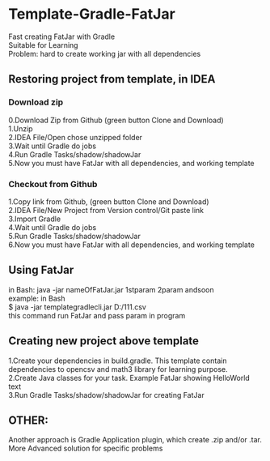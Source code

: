 # Template-Gradle-FatJar
Fast creating FatJar with Gradle  
Suitable for Learning  
Problem: hard to create working jar with all dependencies


## Restoring project from template, in IDEA
### Download zip 
0.Download Zip from Github (green button Clone and Download)  
1.Unzip  
2.IDEA File/Open chose unzipped folder  
3.Wait until Gradle do jobs  
4.Run Gradle Tasks/shadow/shadowJar  
5.Now you must have FatJar with all dependencies, and working template


### Checkout from Github
1.Copy link from Github, (green button Clone and Download)  
2.IDEA File/New Project from Version control/Git paste link  
3.Import Gradle  
4.Wait until Gradle do jobs  
5.Run Gradle Tasks/shadow/shadowJar  
6.Now you must have FatJar with all dependencies, and working template


## Using FatJar
in Bash: java -jar nameOfFatJar.jar 1stparam 2param andsoon  
example: in Bash  
$ java -jar templategradlecli.jar D:/111.csv  
this command run FatJar and pass param in program


## Creating new project above template
1.Create your dependencies in build.gradle. This template contain dependencies to opencsv and math3 library for learning purpose.  
2.Create Java classes for your task. Example FatJar showing HelloWorld text  
3.Run Gradle Tasks/shadow/shadowJar for creating FatJar


## OTHER:
Another approach is Gradle Application plugin, which create .zip and/or .tar.  
More Advanced solution for specific problems
